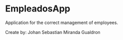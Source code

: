 # EmpleadosApp
Application for the correct management of employees.

Create by: Johan Sebastian Miranda Gualdron
